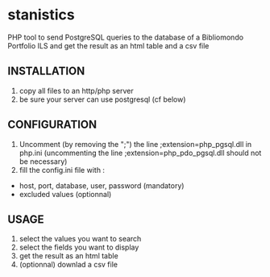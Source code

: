 # stanistics
PHP tool to send PostgreSQL queries to the database of a Bibliomondo Portfolio ILS and get the result as an html table and a csv file
## INSTALLATION
1) copy all files to an http/php server
2) be sure your server can use postgresql (cf below)
## CONFIGURATION
1) Uncomment (by removing the ";") the line ;extension=php_pgsql.dll in php.ini (uncommenting the line ;extension=php_pdo_pgsql.dll should not be necessary)
2) fill the config.ini file with : 
  * host, port, database, user, password (mandatory)
  * excluded values (optionnal)
## USAGE
1. select the values you want to search
2. select the fields you want to display
3. get the result as an html table
4. (optionnal) downlad a csv file
